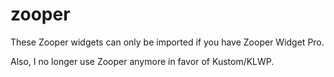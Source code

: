 # zooper
These Zooper widgets can only be imported if you have Zooper Widget Pro.

Also, I no longer use Zooper anymore in favor of Kustom/KLWP.

